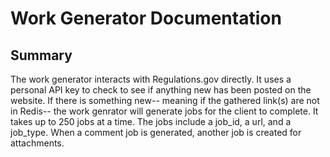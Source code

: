 # Work Generator Documentation

## Summary
The work generator interacts with Regulations.gov directly. It uses a personal API key to check to see if anything new has been posted on the website. If there is something new-- meaning if the gathered link(s) are not in Redis-- the work genrator will generate jobs for the client to complete. It takes up to 250 jobs at a time. The jobs include a job_id, a url, and a job_type. When a comment job is generated, another job is created for attachments.
